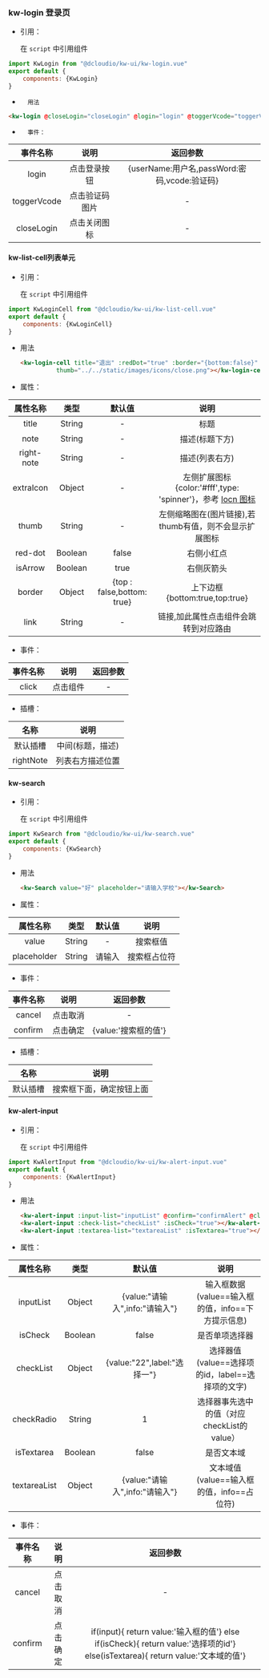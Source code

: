 ### kw-login 登录页

* 引用：

  在 `script` 中引用组件

```javascript
import KwLogin from "@dcloudio/kw-ui/kw-login.vue"
export default {
    components: {KwLogin}
}
```

* 		用法

```html
<kw-login @closeLogin="closeLogin" @login="login" @toggerVcode="toggerVcode"></kw-login>
```

* 		事件：

|  事件名称   |      说明      |                   返回参数                   |
| :---------: | :------------: | :------------------------------------------: |
|    login    |  点击登录按钮  | {userName:用户名,passWord:密码,vcode:验证码} |
| toggerVcode | 点击验证码图片 |                      -                       |
| closeLogin  |  点击关闭图标  |                      -                       |

#### kw-list-cell列表单元

- 引用：

  在 `script` 中引用组件

```javascript
import KwLoginCell from "@dcloudio/kw-ui/kw-list-cell.vue"
export default {
    components: {KwLoginCell}
}
```

- 用法

  ```html
  <kw-login-cell title="退出" :redDot="true" :border="{bottom:false}"
            thumb="../../static/images/icons/close.png"></kw-login-cell>
  ```

- 属性：

|  属性名称  |  类型   |           默认值           |                             说明                             |
| :--------: | :-----: | :------------------------: | :----------------------------------------------------------: |
|   title    | String  |             -              |                             标题                             |
|    note    | String  |             -              |                        描述(标题下方)                        |
| right-note | String  |             -              |                        描述(列表右方)                        |
| extraIcon  | Object  |             -              | 左侧扩展图标{color:'#fff',type: 'spinner'}，参考 [Iocn 图标](https://ext.dcloud.net.cn/plugin?id=28) |
|   thumb    | String  |             -              |    左侧缩略图在(图片链接),若thumb有值，则不会显示扩展图标    |
|  red-dot   | Boolean |           false            |                          右侧小红点                          |
|  isArrow   | Boolean |            true            |                          右侧灰箭头                          |
|   border   | Object  | {top : false,bottom: true} |                上下边框{bottom:true,top:true}                |
|    link    | String  |             -              |            链接,加此属性点击组件会跳转到对应路由             |


- 事件：

| 事件名称 |   说明   | 返回参数 |
| :------: | :------: | :------: |
|  click   | 点击组件 |    -     |

- 插槽：

|   名称    |       说明       |
| :-------: | :--------------: |
| 默认插槽  | 中间(标题，描述) |
| rightNote | 列表右方描述位置 |

#### kw-search

- 引用：

  在 `script` 中引用组件

```javascript
import KwSearch from "@dcloudio/kw-ui/kw-search.vue"
export default {
    components: {KwSearch}
}
```

- 用法

  ```html
  <kw-Search value="好" placeholder="请输入学校"></kw-Search>
  ```

- 属性：

|  属性名称   |  类型  | 默认值 |     说明     |
| :---------: | :----: | :----: | :----------: |
|    value    | String |   -    |   搜索框值   |
| placeholder | String | 请输入 | 搜索框占位符 |

- 事件：

| 事件名称 |   说明   |       返回参数       |
| :------: | :------: | :------------------: |
|  cancel  | 点击取消 |          -           |
| confirm  | 点击确定 | {value:'搜索框的值'} |

- 插槽：

|   名称   |           说明           |
| :------: | :----------------------: |
| 默认插槽 | 搜索框下面，确定按钮上面 |

#### kw-alert-input

- 引用：

  在 `script` 中引用组件

```javascript
import KwAlertInput from "@dcloudio/kw-ui/kw-alert-input.vue"
export default {
    components: {KwAlertInput}
}
```

- 用法

  ```html
  <kw-alert-input :input-list="inputList" @confirm="confirmAlert" @close="alertinputShow=false"></kw-alert-input>
  <kw-alert-input :check-list="checkList" :isCheck="true"></kw-alert-input>
  <kw-alert-input :textarea-list="textareaList" :isTextarea="true"></kw-alert-input>
  ```

- 属性：

|   属性名称   |  类型   |             默认值             |                       说明                        |
| :----------: | :-----: | :----------------------------: | :-----------------------------------------------: |
|  inputList   | Object  | {value:"请输入",info:"请输入"} | 输入框数据(value==输入框的值，info==下方提示信息) |
|   isCheck    | Boolean |             false              |                  是否单项选择器                   |
|  checkList   | Object  |  {value:"22",label:"选择一"}   | 选择器值(value==选择项的id，label==选择项的文字)  |
|  checkRadio  | String  |               1                |    选择器事先选中的值（对应checkList的value）     |
|  isTextarea  | Boolean |             false              |                    是否文本域                     |
| textareaList | Object  | {value:"请输入",info:"请输入"} |     文本域值(value==输入框的值，info==占位符)     |

- 事件：

| 事件名称 |   说明   |       返回参数       |
| :------: | :------: | :------------------: |
|  cancel  | 点击取消 |          -           |
| confirm  | 点击确定 | if(input){ return value:'输入框的值'} else if(isCheck){ return value:'选择项的id'} else(isTextarea){ return value:'文本域的值'}|

